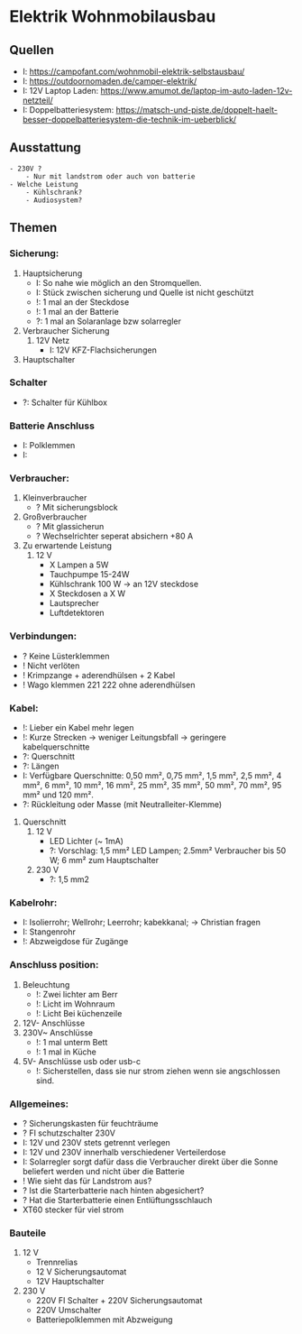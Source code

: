 # Elektrik Wohnmobilausbau

## Quellen
- I: https://campofant.com/wohnmobil-elektrik-selbstausbau/
- I: https://outdoornomaden.de/camper-elektrik/
- I: 12V Laptop Laden: https://www.amumot.de/laptop-im-auto-laden-12v-netzteil/
- I: Doppelbatteriesystem: https://matsch-und-piste.de/doppelt-haelt-besser-doppelbatteriesystem-die-technik-im-ueberblick/

## Ausstattung
    - 230V ?
        - Nur mit landstrom oder auch von batterie
    - Welche Leistung
        - Kühlschrank?
        - Audiosystem?
        
## Themen

### Sicherung:
1. Hauptsicherung 
    - I: So nahe wie möglich an den Stromquellen.
    - I: Stück zwischen sicherung und Quelle ist nicht geschützt
    - !: 1 mal an der Steckdose
    - !: 1 mal an der Batterie
    - ?: 1 mal an Solaranlage bzw solarregler
2. Verbraucher Sicherung
    1. 12V Netz
        - I: 12V KFZ-Flachsicherungen
3. Hauptschalter


### Schalter
- ?: Schalter für Kühlbox

### Batterie Anschluss
- I: Polklemmen
- I: 

### Verbraucher:
1. Kleinverbraucher
    - ? Mit sicherungsblock
2. Großverbraucher
    - ? Mit glassicherun
    - ? Wechselrichter seperat absichern +80 A
3. Zu erwartende Leistung
    1. 12 V
        - X Lampen a 5W 
        - Tauchpumpe 15-24W
        - Kühlschrank 100 W -> an 12V steckdose
        - X Steckdosen a X W
        - Lautsprecher
        - Luftdetektoren

### Verbindungen:
- ? Keine Lüsterklemmen
- ! Nicht verlöten
- ! Krimpzange + aderendhülsen + 2 Kabel
- ! Wago klemmen 221 222 ohne aderendhülsen

### Kabel:
- !: Lieber ein Kabel mehr legen
- !: Kurze Strecken -> weniger Leitungsbfall -> geringere kabelquerschnitte
- ?: Querschnitt
- ?: Längen
- I: Verfügbare Querschnitte: 0,50 mm², 0,75 mm², 1,5 mm², 2,5 mm², 4 mm², 6 mm², 10 mm², 16 mm², 25 mm², 35 mm², 50 mm², 70 mm², 95 mm² und 120 mm².
- ?: Rückleitung oder Masse (mit Neutralleiter-Klemme)
1. Querschnitt
    1. 12 V
        - LED Lichter (~ 1mA)
        - ?: Vorschlag: 1,5 mm² LED Lampen; 2.5mm² Verbraucher bis 50 W; 6 mm² zum Hauptschalter
    2. 230 V
        - ?: 1,5 mm2

### Kabelrohr:
- I: Isolierrohr; Wellrohr; Leerrohr; kabekkanal; -> Christian fragen
- I: Stangenrohr
- !: Abzweigdose für Zugänge

### Anschluss position:
1. Beleuchtung
    - !: Zwei lichter am Berr
    - !: Licht im Wohnraum
    - !: Licht Bei küchenzeile
2. 12V- Anschlüsse
3. 230V~ Anschlüsse
    - !: 1 mal unterm Bett 
    - !: 1 mal in Küche
4. 5V- Anschlüsse usb oder usb-c
    - !: Sicherstellen, dass sie nur strom ziehen wenn sie angschlossen sind.

### Allgemeines:
- ? Sicherungskasten für feuchträume
- ? FI schutzschalter 230V
- I: 12V und 230V stets getrennt verlegen
- I: 12V und 230V innerhalb verschiedener Verteilerdose
- I: Solarregler sorgt dafür dass die Verbraucher direkt über die Sonne beliefert werden und nicht über die Batterie
- ! Wie sieht das für Landstrom aus?
- ? Ist die Starterbatterie nach hinten abgesichert?
- ? Hat die Starterbatterie einen Entlüftungsschlauch
- XT60 stecker für viel strom

### Bauteile 
1. 12 V
   - Trennrelias 
   - 12 V Sicherungsautomat
   - 12V Hauptschalter
2. 230 V
   - 220V FI Schalter + 220V Sicherungsautomat
   - 220V Umschalter
   - Batteriepolklemmen mit Abzweigung

